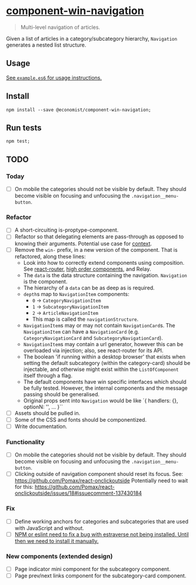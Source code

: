 # [component-win-navigation](http://economist-components.github.io/component-library/#@economist/component-win-navigation)
> Multi-level navigation of articles.

Given a list of articles in a category/subcategory hierarchy, `Navigation` generates a nested list structure.

## Usage

[See `example.es6` for usage instructions.](./example.es6)

## Install

```
npm install --save @economist/component-win-navigation;
```

## Run tests

```
npm test;
```

## TODO

### Today

- [ ] On mobile the categories should not be visible by default. They should become visible on focusing and unfocusing the `.navigation__menu-button`.

### Refactor

- [ ] A short-circuiting is-proptype-component.
- [ ] Refactor so that delegating elements are pass-through as opposed to knowing their arguments. Potential use case for [context](https://discuss.reactjs.org/t/documentation-on-context/130).
- [ ] Remove the `win-` prefix, in a new version of the component. That is refactored, along these lines:
    - Look into how to correctly extend components using composition.
    See [react-router](https://github.com/gaearon/flux-react-router-example/blob/master/scripts/utils/connectToStores.js), [high order components](https://medium.com/@dan_abramov/mixins-are-dead-long-live-higher-order-components-94a0d2f9e750), and Relay.
    - The `data` is the data structure containing the navigation. `Navigation` is the component.
    - The hierarchy of a `data` can be as deep as is required.
    - `depth`s map to `NavigationItem` components:
      - `0` -> `CategoryNavigationItem`
      - `1` -> `SubcategoryNavigationItem`
      - `2` -> `ArticleNavigationItem`
      - This map is called the `navigationStructure`.
    - `NavigationItem`s may or may not contain `NavigationCard`s. The `NavigationItem` can have a `NavigationCard` (e.g. `CategoryNavigationCard` and `SubcategoryNavigationCard`).
    - `NavigationItem`s may contain a url generator, however this can be overloaded via injection; also, see react-router for its API.
    - The boolean 'if running within a desktop browser' that exists when setting the default subcategory (within the category-card) should be injectable, and otherwise might exist within the `ListOfComponent` itself through a flag.
    - The default components have win specific interfaces which should be fully tested. However, the internal components and the message passing should be generalised.
    - Original props sent into `Navigation` would be like `{ handlers: {}, optionN: '', ... }``
- [ ] Assets should be pulled in.
- [ ] Some of the CSS and fonts should be componentized.
- [ ] Write documentation.

### Functionality

- [ ] On mobile the categories should not be visible by default. They should become visible on focusing and unfocusing the `.navigation__menu-button`.
- [ ] Clicking outside of navigation component should reset its focus. See: https://github.com/Pomax/react-onclickoutside
Potentially need to wait for this: https://github.com/Pomax/react-onclickoutside/issues/18#issuecomment-137430184

### Fix

- [ ] Define working anchors for categories and subcategories that are used with JavaScript and without.
- [ ] [NPM or eslint need to fix a bug with estraverse not being installed. Until then we need to install it manually.](https://github.com/EconomistDigitalSolutions/fe-component-devpack/issues/18#issuecomment-142613986)

### New components (extended design)

- [ ] Page indicator mini component for the subcategory component.
- [ ] Page prev/next links component for the subcategory-card component.
